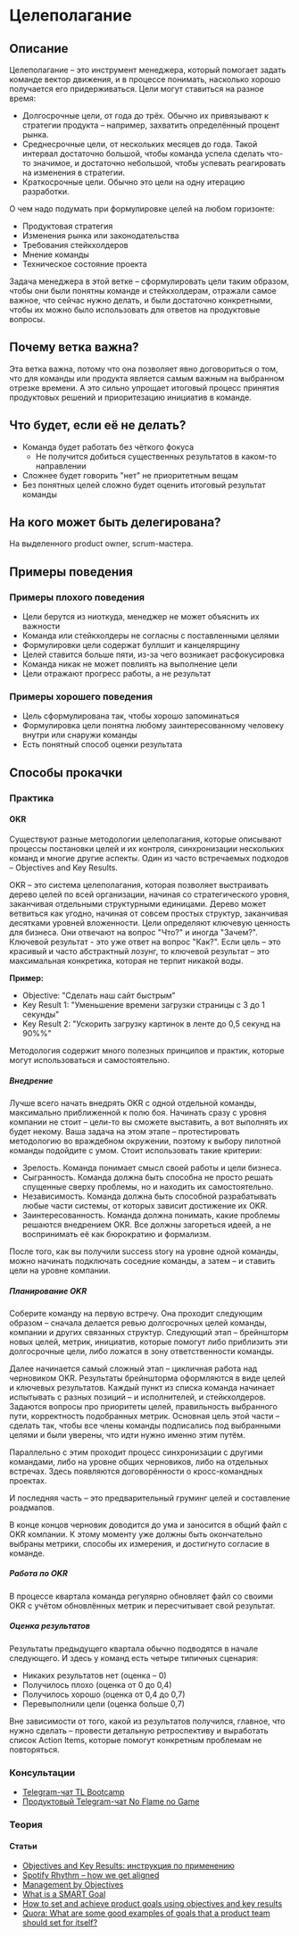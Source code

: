 # Целеполагание
## Описание
Целеполагание – это инструмент менеджера, который помогает задать команде вектор движения, и в процессе понимать, насколько хорошо получается его придерживаться. Цели могут ставиться на разное время:
- Долгосрочные цели, от года до трёх. Обычно их привязывают к стратегии продукта – например, захватить определённый процент рынка.
- Среднесрочные цели, от нескольких месяцев до года. Такой интервал достаточно большой, чтобы команда успела сделать что-то значимое, и достаточно небольшой, чтобы успевать реагировать на изменения в стратегии.
- Краткосрочные цели. Обычно это цели на одну итерацию разработки.

О чем надо подумать при формулировке целей на любом горизонте:
- Продуктовая стратегия
- Изменения рынка или законодательства
- Требования стейкхолдеров
- Мнение команды
- Техническое состояние проекта

Задача менеджера в этой ветке – сформулировать цели таким образом, чтобы они были понятны команде и стейкхолдерам, отражали самое важное, что сейчас нужно делать, и были достаточно конкретными, чтобы их можно было использовать для ответов на продуктовые вопросы.

## Почему ветка важна?
Эта ветка важна, потому что она позволяет явно договориться о том, что для команды или продукта является самым важным на выбранном отрезке времени. А это сильно упрощает итоговый процесс принятия продуктовых решений и приоритезацию инициатив в команде.

## Что будет, если её не делать?
- Команда будет работать без чёткого фокуса
    - Не получится добиться существенных результатов в каком-то направлении
- Сложнее будет говорить "нет" не приоритетным вещам
- Без понятных целей сложно будет оценить итоговый результат команды

## На кого может быть делегирована?
На выделенного product owner, scrum-мастера.

## Примеры поведения
### Примеры плохого поведения
- Цели берутся из ниоткуда, менеджер не может объяснить их важности
- Команда или стейкхолдеры не согласны с поставленными целями
- Формулировки цели содержат буллшит и канцелярщину
- Целей ставится больше пяти, из-за чего возникает расфокусировка
- Команда никак не может повлиять на выполнение цели
- Цели отражают прогресс работы, а не результат

### Примеры хорошего поведения
- Цель сформулирована так, чтобы хорошо запоминаться
- Формулировка цели понятна любому заинтересованному человеку внутри или снаружи команды
- Есть понятный способ оценки результата

## Способы прокачки
### Практика
#### OKR
Существуют разные методологии целеполагания, которые описывают процессы постановки целей и их контроля, синхронизации нескольких команд и многие другие аспекты. Один из часто встречаемых подходов – Objectives and Key Results.

OKR – это система целеполагания, которая позволяет выстраивать дерево целей по всей организации, начиная со стратегического уровня, заканчивая отдельными структурными единицами. Дерево может ветвиться как угодно, начиная от совсем простых структур, заканчивая десятками уровней вложенности. Цели определяют ключевую ценность для бизнеса. Они отвечают на вопрос "Что?" и иногда "Зачем?". Ключевой результат - это уже ответ на вопрос "Как?". Если цель – это красивый и часто абстрактный лозунг, то ключевой результат – это максимальная конкретика, которая не терпит никакой воды.

**Пример:**
- Objective: "Сделать наш сайт быстрым"
- Key Result 1: "Уменьшение времени загрузки страницы с 3 до 1 секунды"
- Key Result 2: "Ускорить загрузку картинок в ленте до 0,5 секунд на 90%%"

Методология содержит много полезных принципов и практик, которые могут использоваться и самостоятельно.

##### Внедрение
Лучше всего начать внедрять OKR с одной отдельной команды, максимально приближенной к полю боя. Начинать сразу с уровня компании не стоит – цели-то вы сможете выставить, а вот выполнять их будет некому. Ваша задача на этом этапе – протестировать методологию во враждебном окружении, поэтому к выбору пилотной команды подойдите с умом. Стоит использовать такие критерии:
-  Зрелость. Команда понимает смысл своей работы и цели бизнеса.
-  Сыгранность. Команда должна быть способна не просто решать спущенные сверху проблемы, но и находить их самостоятельно.
-  Независимость. Команда должна быть способной разрабатывать любые части системы, от которых зависит достижение их OKR.
-  Заинтересованность. Команда должна понимать, какие проблемы решаются внедрением OKR. Все должны загореться идеей, а не воспринимать её как бюрократию и формализм.

После того, как вы получили success story на уровне одной команды, можно начинать подключать соседние команды, а затем – и ставить цели на уровне компании.

##### Планирование OKR
Соберите команду на первую встречу. Она проходит следующим образом – сначала делается ревью долгосрочных целей команды, компании и других связанных структур. Следующий этап – брейншторм новых целей, метрик, инициатив, которые помогут либо приблизить эти долгосрочные цели, либо ложатся в зону ответственности команды.

Далее начинается самый сложный этап – цикличная работа над черновиком OKR. Результаты брейншторма оформляются в виде целей и ключевых результатов. Каждый пункт из списка команда начинает испытывать с разных позиций – и исполнителей, и стейкхолдеров. Задаются вопросы про приоритеты целей, правильность выбранного пути, корректность подобранных метрик. Основная цель этой части – сделать так, чтобы все члены команды подписались под выбранными целями и были уверены, что идти нужно именно этим путём.

Параллельно с этим проходит процесс синхронизации с другими командами, либо на уровне общих черновиков, либо на отдельных встречах. Здесь появляются договорённости о кросс-командных проектах.

И последняя часть – это предварительный груминг целей и составление роадмапов.

В конце концов черновик доводится до ума и заносится в общий файл с OKR компании. К этому моменту уже должны быть окончательно выбраны метрики, способы их измерения, и достигнуто согласие в команде.

##### Работа по OKR
В процессе квартала команда регулярно обновляет файл со своими OKR с учётом обновлённых метрик и пересчитывает свой результат.

##### Оценка результатов
Результаты предыдущего квартала обычно подводятся в начале следующего. И здесь у команд есть четыре типичных сценария:
- Никаких результатов нет (оценка – 0)
- Получилось плохо (оценка от 0 до 0,4)
- Получилось хорошо (оценка от 0,4 до 0,7)
- Перевыполнили цели (оценка больше 0,7)

Вне зависимости от того, какой из результатов получился, главное, что нужно сделать – провести детальную ретроспективу и выработать список Action Items, которые помогут конкретным проблемам не повторяться.

### Консультации
- [Telegram-чат TL Bootcamp](https://tlinks.run/tlbootcamp)
- [Продуктовый Telegram-чат No Flame no Game](https://t.me/joinchat/BrfI2UHjvA2HbQNSW4Irog)

### Теория
#### Статьи
- [Objectives and Key Results: инструкция по применению](https://habr.com/ru/company/avito/blog/449426/)
- [Spotify Rhythm – how we get aligned](https://blog.crisp.se/2016/06/08/henrikkniberg/spotify-rhythm)
- [Management by Objectives](https://hbr.org/2003/01/management-by-whose-objectives)
- [What is a SMART Goal](https://corporatefinanceinstitute.com/resources/knowledge/other/smart-goal/)
- [How to set and achieve product goals using objectives and key results](https://roadmunk.com/guides/set-product-specific-goals-using-objectives-and-key-results/)
- [Quora: What are some good examples of goals that a product team should set for itself?](https://www.quora.com/What-are-some-good-examples-of-goals-that-a-product-team-should-set-for-itself)
